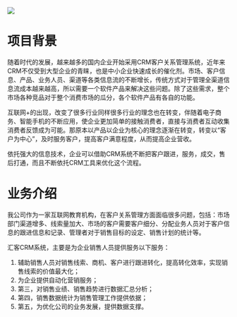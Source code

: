 ![](https://pip.itcast.cn/uploads/5e0583b1d715498c9ea637fe5ed94697.png)

**项目背景**
=========================

随着时代的发展，越来越多的国内企业开始采用CRM客户关系管理系统，近年来CRM不仅受到大型企业的青睐，也是中小企业快速成长的催化剂。市场、客户信息、产品、业务人员、渠道等各类信息流的不断增长，传统方式对于管理全渠道信息流成本越来越高，所以需要一个软件产品来解决这些问题。除了这些需求，整个市场各种竞品对于整个消费市场的瓜分，各个软件产品有各自的功能。

互联网+的出现，改变了很多行业同样很多行业的理念也在转变，伴随着电子商务、智能手机的不断应用，使企业更加简单的接触消费者，直接与消费者互动收集消费者反馈成为可能。那原本以产品以企业为核心的理念逐渐在转变，转变以“客户为中心”，及时服务客户，提高客户满意程度，从而提高企业营收。

依托强大的信息技术，企业可以借助CRM系统不断把客户跟进，服务，成交，售后打通，而且不断依托CRM工具来优化这个流程。

# 业务介绍

我公司作为一家互联网教育机构，在客户关系管理方面面临很多问题，包括：市场部门渠道增多、线索量加大、市场的客户需要客户细分、分配业务人员对于客户信息的跟进信息和记录、管理者对于销售目标的设定、销售计划的统计等。

汇客CRM系统，主要是为企业销售人员提供服务以下服务：

1. 辅助销售人员对销售线索、商机、客户进行跟进转化，提高转化效率，实现销售线索的价值最大化；
2. 为企业提供自动化营销服务；
3. 第三，对销售业绩、销售趋势进行数据汇总分析；
4. 第四，销售数据统计为销售管理工作提供依据；
5. 第五，为优化公司的业务发展，提供数据支撑。